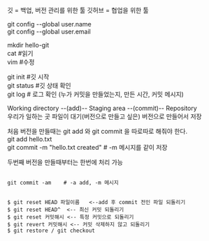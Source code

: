 깃 = 백업, 버전 관리를 위한 툴
깃허브 = 협업을 위한 툴

git config --global user.name   
git config --global user.email   

mkdir hello-git   
cat  #읽기   
vim  #수정    

git init   #깃 시작   
git status #깃 상태 확인   
git log    # 로그 확인 (누가 커밋을 만들었는지, 만든 시간, 커밋 메시지)   

Working directory --(add)-- Staging area --(commit)-- Repository   
우리가 일하는 곳      파일이 대기(버전으로 만들고 싶은)  버전으로 만들어서 저장   

처음 버전을 만들때는 git add 와 git commit 을 따로따로 해줘야 한다.   
git add hello.txt   
git commit -m "hello.txt created"  # -m 메시지를 같이 저장   

두번째 버전을 만들때부터는 한번에 처리 가능   
<pre><code>
git commit -am    # -a add, -m 메시지
</code></pre>

<pre><code>
$ git reset HEAD 파일이름   <--add 후 commit 전인 파일 되돌리기
$ git reset HEAD^  <-- 최신 커밋 되돌리기
$ git reset 커밋해시 <-- 특정 커밋으로 되돌리기
$ git revert 커밋해시 <-- 커밋 삭제하지 않고 되돌리기
$ git restore / git checkout 
</code></pre>
